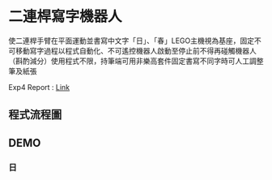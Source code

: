 # 二連桿寫字機器人
使二連桿手臂在平面運動並書寫中文字「日」、「春」LEGO主機視為基座，固定不可移動寫字過程以程式自動化、不可遙控機器人啟動至停止前不得再碰觸機器人（斟酌減分）使用程式不限，持筆端可用非樂高套件固定書寫不同字時可人工調整筆及紙張

Exp4 Report : [Link](Exp4_report.pdf)

## 程式流程圖

## DEMO
### 日

